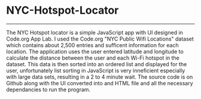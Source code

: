 # NYC-Hotspot-Locator
---

The NYC Hotspot locator is a simple JavaScript app with UI designed in Code.org App Lab. I used the Code.org "NYC Public Wifi Locations" dataset which contains about 2,500 entries and sufficent information for each location. The application uses the user entered latitude and longitude to calculate the distance between the user and each Wi-Fi hotspot in the dataset. This data is then sorted into an ordered list and displayed for the user, unfortunately list sorting in JavaScript is very inneficient especially with large data sets, resulting in a 2 to 4 minute wait. The source code is on Github along with the UI converted into and HTML file and all the necessary dependancies to run the program.
